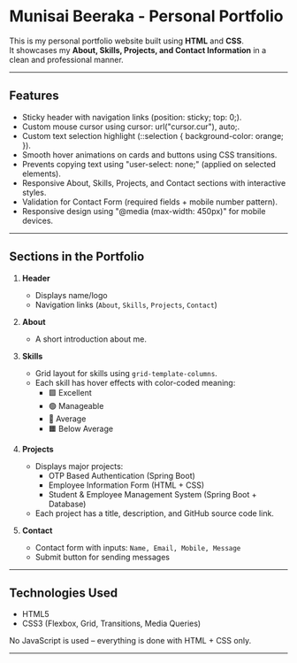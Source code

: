 # Munisai Beeraka - Personal Portfolio

This is my personal portfolio website built using **HTML** and **CSS**.  
It showcases my **About, Skills, Projects, and Contact Information** in a clean and professional manner.

------------------------------------------------------------------------------------------------------------

## Features
- Sticky header with navigation links (position: sticky; top: 0;).
- Custom mouse cursor using cursor: url("cursor.cur"), auto;.
- Custom text selection highlight (::selection { background-color: orange; }).
- Smooth hover animations on cards and buttons using CSS transitions.
- Prevents copying text using "user-select: none;" (applied on selected elements).
- Responsive About, Skills, Projects, and Contact sections with interactive styles.
- Validation for Contact Form (required fields + mobile number pattern).
- Responsive design using "@media (max-width: 450px)" for mobile devices.

------------------------------------------------------------------------------------------------------------

## Sections in the Portfolio
1. **Header**
   - Displays name/logo
   - Navigation links (`About`, `Skills`, `Projects`, `Contact`)

2. **About**
   - A short introduction about me.

3. **Skills**
   - Grid layout for skills using `grid-template-columns`.
   - Each skill has hover effects with color-coded meaning:
     - 🟩 Excellent
     - 🟢 Manageable
     - 🔵 Average
     - 🟧 Below Average
     
4. **Projects**
   - Displays major projects:
     - OTP Based Authentication (Spring Boot)
     - Employee Information Form (HTML + CSS)
     - Student & Employee Management System (Spring Boot + Database)
   - Each project has a title, description, and GitHub source code link.

5. **Contact**
   - Contact form with inputs: `Name, Email, Mobile, Message`
   - Submit button for sending messages
------------------------------------------------------------------------------------------------------------
## Technologies Used

- HTML5 
- CSS3 (Flexbox, Grid, Transitions, Media Queries)  

No JavaScript is used – everything is done with HTML + CSS only.

------------------------------------------------------------------------------------------------------------